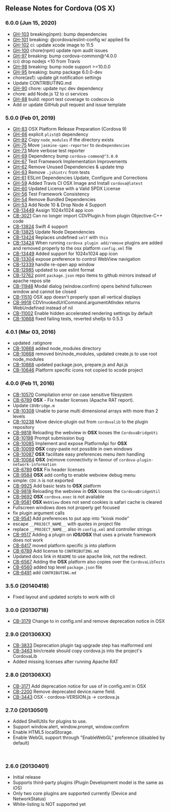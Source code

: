 <!--
#
# Licensed to the Apache Software Foundation (ASF) under one
# or more contributor license agreements.  See the NOTICE file
# distributed with this work for additional information
# regarding copyright ownership.  The ASF licenses this file
# to you under the Apache License, Version 2.0 (the
# "License"); you may not use this file except in compliance
# with the License.  You may obtain a copy of the License at
# 
# http://www.apache.org/licenses/LICENSE-2.0
# 
# Unless required by applicable law or agreed to in writing,
# software distributed under the License is distributed on an
# "AS IS" BASIS, WITHOUT WARRANTIES OR CONDITIONS OF ANY
#  KIND, either express or implied.  See the License for the
# specific language governing permissions and limitations
# under the License.
#
-->
## Release Notes for Cordova (OS X) ##
 
### 6.0.0 (Jun 15, 2020)
* [GH-103](https://github.com/apache/cordova-osx/pull/103) breaking(npm): bump dependencies
* [GH-101](https://github.com/apache/cordova-osx/pull/101) breaking: @cordova/eslint-config w/ applied fix
* [GH-102](https://github.com/apache/cordova-osx/pull/102) ci: update xcode image to 11.5
* [GH-100](https://github.com/apache/cordova-osx/pull/100) chore(npm) update npm audit issues
* [GH-97](https://github.com/apache/cordova-osx/pull/97) breaking: bump cordova-common@^4.0.0
* (ci) drop nodejs <10 from Travis
* [GH-98](https://github.com/apache/cordova-osx/pull/98) breaking: bump node support >=10.0.0
* [GH-95](https://github.com/apache/cordova-osx/pull/95) breaking: bump package 6.0.0-dev
* chore(asf): update git notification settings
* Update CONTRIBUTING.md
* [GH-90](https://github.com/apache/cordova-osx/pull/90) chore: update nyc dev dependency
* chore: add Node.js 12 to ci services
* [GH-88](https://github.com/apache/cordova-osx/pull/88) build: report test coverage to codecov.io
* Add or update GitHub pull request and issue template

### 5.0.0 (Feb 01, 2019)
* [GH-83](https://github.com/apache/cordova-osx/pull/83) OSX Platform Release Preparation (Cordova 9)
* [GH-66](https://github.com/apache/cordova-osx/pull/66) explicit `plist@3` dependency
* [GH-82](https://github.com/apache/cordova-osx/pull/82) Copy `node_modules` if the directory exists
* [GH-75](https://github.com/apache/cordova-osx/pull/75) Move `jasmine-spec-reporter` to `devDependencies`
* [GH-73](https://github.com/apache/cordova-osx/pull/73) More verbose test reporter
* [GH-69](https://github.com/apache/cordova-osx/pull/69) Dependency bump `cordova-common@^3.0.0`
* [GH-67](https://github.com/apache/cordova-osx/pull/67) Test Framework Implementation Improvements
* [GH-62](https://github.com/apache/cordova-osx/pull/62) Remove Unused Dependencies & update tmp
* [GH-63](https://github.com/apache/cordova-osx/pull/63) Remove `.jshintrc` from tests
* [GH-61](https://github.com/apache/cordova-osx/pull/61) ESLint Dependencies Update, Configure and Corrections
* [GH-59](https://github.com/apache/cordova-osx/pull/59) Added Travis CI OSX Image and Install `cordova@latest`
* [GH-60](https://github.com/apache/cordova-osx/pull/60) Updated License with a Valid SPDX License
* [GH-56](https://github.com/apache/cordova-osx/pull/56) Test Framework Consistency
* [GH-54](https://github.com/apache/cordova-osx/pull/54) Remove Bundled Dependencies
* [GH-53](https://github.com/apache/cordova-osx/pull/53) Add Node 10 & Drop Node 4 Support
* [CB-13449](https://issues.apache.org/jira/browse/CB-13449) Assign 1024x1024 app icon
* [CB-3021](https://issues.apache.org/jira/browse/CB-3021) Can no longer import CDVPlugin.h from plugin Objective-C++ code
* [CB-13824](https://issues.apache.org/jira/browse/CB-13824) Swift 4 support
* [CB-13825](https://issues.apache.org/jira/browse/CB-13825) Update Node Dependencies
* [CB-13424](https://issues.apache.org/jira/browse/CB-13424) Replaces undefined `self` with `this`
* [CB-13424](https://issues.apache.org/jira/browse/CB-13424) When running `cordova plugin add/remove` plugins are added and removed properly to the osx platform `config.xml` file
* [CB-13449](https://issues.apache.org/jira/browse/CB-13449) Added support for 1024x1024 app icon
* [CB-13304](https://issues.apache.org/jira/browse/CB-13304) expose preference to control WebView navigation
* [CB-12339](https://issues.apache.org/jira/browse/CB-12339) handle re-open app window
* [CB-12985](https://issues.apache.org/jira/browse/CB-12985) updated to use eslint format
* [CB-12762](https://issues.apache.org/jira/browse/CB-12762) point `package.json` repo items to github mirrors instead of apache repos site
* [CB-11948](https://issues.apache.org/jira/browse/CB-11948) Modal dialog (window.confirm) opens behind fullscreen window and cannot be closed
* [CB-11510](https://issues.apache.org/jira/browse/CB-11510) OSX app doesn't properly span all vertical displays
* [CB-9918](https://issues.apache.org/jira/browse/CB-9918) CDVInvokedUrlCommand.argumentAtIndex returns WebUndefined instead of nil
* [CB-11002](https://issues.apache.org/jira/browse/CB-11002) Enable hidden accelerated rendering settings by default
* [CB-10668](https://issues.apache.org/jira/browse/CB-10668) fixed failing tests, reverted shelljs to 0.5.3

### 4.0.1 (Mar 03, 2016)
* updated .ratignore
* [CB-10668](https://issues.apache.org/jira/browse/CB-10668) added node_modules directory
* [CB-10668](https://issues.apache.org/jira/browse/CB-10668) removed bin/node_modules, updated create.js to use root node_modules
* [CB-10668](https://issues.apache.org/jira/browse/CB-10668) updated package.json, prepare.js and Api.js
* [CB-10646](https://issues.apache.org/jira/browse/CB-10646) Platform specific icons not copied to xcode project

### 4.0.0 (Feb 11, 2016)
* [CB-10570](https://issues.apache.org/jira/browse/CB-10570) Compilation error on case sensitive filesystem
* [CB-6789](https://issues.apache.org/jira/browse/CB-6789) **OSX** - Fix header licenses (Apache RAT report).
* Update `CDVBridge.m`
* [CB-10308](https://issues.apache.org/jira/browse/CB-10308) Unable to parse multi dimensional arrays with more than 2 levels
* [CB-10238](https://issues.apache.org/jira/browse/CB-10238) Move device-plugin out from `cordovalib` to the plugin repository
* [CB-9818](https://issues.apache.org/jira/browse/CB-9818) Reloading the webview in **OSX** looses the `CordovaBridgeUti`
* [CB-10198](https://issues.apache.org/jira/browse/CB-10198) Prompt submission bug
* [CB-10085](https://issues.apache.org/jira/browse/CB-10085) Implement and expose PlatformApi for **OSX**
* [CB-10099](https://issues.apache.org/jira/browse/CB-10099) **OSX** copy-paste not possible in own windows
* [CB-10087](https://issues.apache.org/jira/browse/CB-10087) **OSX** facilitate easy preferences menu item handling
* [CB-10084](https://issues.apache.org/jira/browse/CB-10084) **OSX** (re)move connectivity in favour of `cordova-plugin-network-information`
* [CB-6789](https://issues.apache.org/jira/browse/CB-6789) **OSX** Fix header licenses 
* [CB-9584](https://issues.apache.org/jira/browse/CB-9584) **OSX** add config to enable webview debug menu
* simple: `CDV.h` is not exported
* [CB-9925](https://issues.apache.org/jira/browse/CB-9925) Add basic tests to **OSX** platform
* [CB-9818](https://issues.apache.org/jira/browse/CB-9818) Reloading the webview in **OSX** looses the `CordovaBridgeUtil`
* [CB-9692](https://issues.apache.org/jira/browse/CB-9692) **OSX** `cordova.exec` is not available
* [CB-9581](https://issues.apache.org/jira/browse/CB-9581) **OSX** `WebView` does not send cookies is safari cache is cleared 
* Fullscreen windows does not properly get focused
* fix plugin argument calls
* [CB-9541](https://issues.apache.org/jira/browse/CB-9541) Add preferences to put app into "kiosk mode"
* escape `__PROJECT_NAME__` with quotes in project file
* replace `__PROJECT_NAME__` also in `config.xml` and controller strings
* [CB-9517](https://issues.apache.org/jira/browse/CB-9517) Adding a plugin on **iOS/OSX** that uses a private framework does not work 
* [CB-8417](https://issues.apache.org/jira/browse/CB-8417) moved platform specific js into platform
* [CB-6789](https://issues.apache.org/jira/browse/CB-6789) Add license to `CONTRIBUTING.md`
* Updated docs link in `README` to use apache link, not the redirect.
* [CB-6567](https://issues.apache.org/jira/browse/CB-6567) Adding the **OSX** platform also copies over the `CordovaLibTests`
* [CB-6560](https://issues.apache.org/jira/browse/CB-6560) added top level `package.json` file
* [CB-6491](https://issues.apache.org/jira/browse/CB-6491) add `CONTRIBUTING.md`


### 3.5.0 (20140418) ###
* Fixed layout and updated scripts to work with cli

### 3.0.0 (20130718) ###

* [CB-3179](https://issues.apache.org/jira/browse/CB-3179) Change <plugin> to <feature> in config.xml and remove deprecation notice in OSX

### 2.9.0 (201306XX) ###

* [CB-3833](https://issues.apache.org/jira/browse/CB-3833) Deprecation plugin tag upgrade step has malformed xml
* [CB-3463](https://issues.apache.org/jira/browse/CB-3463) bin/create should copy cordova.js into the project's CordovaLib
* Added missing licenses after running Apache RAT

### 2.8.0 (201306XX) ###

* [CB-3171](https://issues.apache.org/jira/browse/CB-3171) Add deprecation notice for use of <plugin> in config.xml in OSX
* [CB-2200](https://issues.apache.org/jira/browse/CB-2200) Remove deprecated device.name field.
* [CB-3443](https://issues.apache.org/jira/browse/CB-3443) OSX - cordova-VERSION.js -> cordova.js

### 2.7.0 (20130501) ###

* Added ShellUtils for plugins to use.
* Support window.alert, window.prompt, window.confirm
* Enable HTML5 localStorage.
* Enable WebGL support through "EnableWebGL" preference (disabled by default)

<br />

### 2.6.0 (20130401) ###
* Initial release
* Supports third-party plugins (Plugin Development model is the same as iOS)
* Only two core plugins are supported currently (Device and NetworkStatus)
* White-listing is NOT supported yet
<br />
